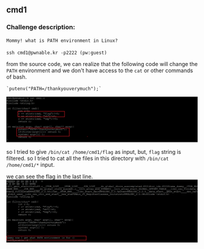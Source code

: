 ## cmd1

### Challenge description:

    Mommy! what is PATH environment in Linux?

    ssh cmd1@pwnable.kr -p2222 (pw:guest)

from the source code, we can realize that the following code will change the `PATH` environment and we don't have access to the `cat` or other commands of bash.

    `putenv("PATH=/thankyouverymuch");`
![App Screenshot](https://github.com/majidgourkani/PWN-writeups/blob/main/images/cmd1-1.png)

so I tried to give `/bin/cat /home/cmd1/flag` as input, 
but, `flag` string is filtered. so I tried to cat all the files in this directory with `/bin/cat /home/cmd1/*` input.

we can see the flag in the last line.
![App Screenshot](https://github.com/majidgourkani/PWN-writeups/blob/main/images/cmd1-2.png)
